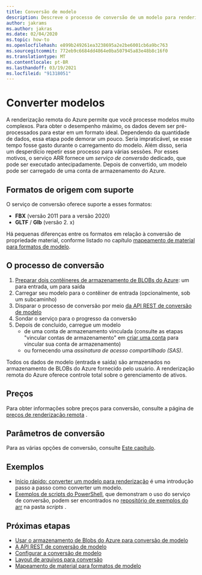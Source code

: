 ```yaml
---
title: Conversão de modelo
description: Descreve o processo de conversão de um modelo para renderização
author: jakrams
ms.author: jakras
ms.date: 02/04/2020
ms.topic: how-to
ms.openlocfilehash: e899b249261ea3238695a2e2be6001cb6a9bc763
ms.sourcegitcommit: 772eb9c6684dd4864e0ba507945a83e48b8c16f0
ms.translationtype: MT
ms.contentlocale: pt-BR
ms.lasthandoff: 03/19/2021
ms.locfileid: "91318051"
---
```

# <a name="convert-models"></a>Converter modelos

A renderização remota do Azure permite que você processe modelos muito complexos. Para obter o desempenho máximo, os dados devem ser pré-processados para estar em um formato ideal. Dependendo da quantidade de dados, essa etapa pode demorar um pouco. Seria impraticável, se esse tempo fosse gasto durante o carregamento do modelo. Além disso, seria um desperdício repetir esse processo para várias sessões. Por esses motivos, o serviço ARR fornece um *serviço de conversão* dedicado, que pode ser executado antecipadamente.
Depois de convertido, um modelo pode ser carregado de uma conta de armazenamento do Azure.

## <a name="supported-source-formats"></a>Formatos de origem com suporte

O serviço de conversão oferece suporte a esses formatos:

- **FBX**  (versão 2011 para a versão 2020)
- **GLTF** / **Glb** (versão 2. x)

Há pequenas diferenças entre os formatos em relação à conversão de propriedade material, conforme listado no capítulo [mapeamento de material para formatos de modelo](../../reference/material-mapping.md).

## <a name="the-conversion-process"></a>O processo de conversão

1. [Preparar dois contêineres de armazenamento de BLOBs do Azure](blob-storage.md): um para entrada, um para saída
1. Carregar seu modelo para o contêiner de entrada (opcionalmente, sob um subcaminho)
1. Disparar o processo de conversão por meio [da API REST de conversão de modelo](conversion-rest-api.md)
1. Sondar o serviço para o progresso da conversão
1. Depois de concluído, carregue um modelo
    - de uma conta de armazenamento vinculada (consulte as etapas "vincular contas de armazenamento" em [criar uma conta](../create-an-account.md#link-storage-accounts) para vincular sua conta de armazenamento)
    - ou fornecendo uma *assinatura de acesso compartilhado (SAS)*.

Todos os dados de modelo (entrada e saída) são armazenados no armazenamento de BLOBs do Azure fornecido pelo usuário. A renderização remota do Azure oferece controle total sobre o gerenciamento de ativos.

## <a name="pricing"></a>Preços

Para obter informações sobre preços para conversão, consulte a página de [preços de renderização remota](https://azure.microsoft.com/pricing/details/remote-rendering) .


## <a name="conversion-parameters"></a>Parâmetros de conversão

Para as várias opções de conversão, consulte [Este capítulo](configure-model-conversion.md).

## <a name="examples"></a>Exemplos

- [Início rápido: converter um modelo para renderização](../../quickstarts/convert-model.md) é uma introdução passo a passo como converter um modelo.
- [Exemplos de scripts do PowerShell](../../samples/powershell-example-scripts.md), que demonstram o uso do serviço de conversão, podem ser encontrados no [repositório de exemplos do arr](https://github.com/Azure/azure-remote-rendering) na pasta *scripts* .

## <a name="next-steps"></a>Próximas etapas

- [Usar o armazenamento de Blobs do Azure para conversão de modelo](blob-storage.md)
- [A API REST de conversão de modelo](conversion-rest-api.md)
- [Configurar a conversão de modelo](configure-model-conversion.md)
- [Layout de arquivos para conversão](layout-files-for-conversion.md)
- [Mapeamento de material para formatos de modelo](../../reference/material-mapping.md)
